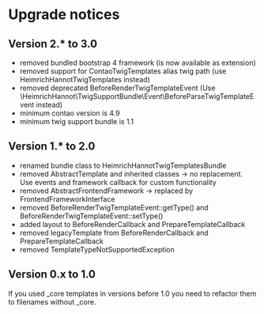 # Upgrade notices

## Version 2.* to 3.0
- removed bundled bootstrap 4 framework (is now available as extension)
- removed support for ContaoTwigTemplates alias twig path (use HeimrichHannotTwigTemplates instead)
- removed deprecated BeforeRenderTwigTemplateEvent (Use \HeimrichHannot\TwigSupportBundle\Event\BeforeParseTwigTemplateEvent instead)
- minimum contao version is 4.9
- minimum twig support bundle is 1.1

## Version 1.* to 2.0
- renamed bundle class to HeimrichHannotTwigTemplatesBundle
- removed AbstractTemplate and inherited classes -> no replacement. Use events and framework callback for custom functionality
- removed AbstractFrontendFramework -> replaced by FrontendFrameworkInterface
- removed BeforeRenderTwigTemplateEvent::getType() and BeforeRenderTwigTemplateEvent::setType()
- added layout to BeforeRenderCallback and PrepareTemplateCallback
- removed legacyTemplate from BeforeRenderCallback and PrepareTemplateCallback
- removed TemplateTypeNotSupportedException

## Version 0.x to 1.0

If you used _core templates in versions before 1.0 you need to refactor them to filenames without _core. 